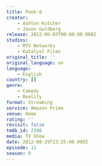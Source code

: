 ```yaml
---
title: Punk'd
creator:
    - Ashton Kutcher
    - Jason Goldberg
release: 2012-06-03T00:00:00.000Z
studios:
    - MTV Networks
    - Katalyst Films
original_title: ''
original_language: en
language:
    - English
country: []
genre:
    - Comedy
    - Reality
format: Streaming
service: Amazon Prime
venue: Home
rating: ''
revisit: false
tmdb_id: 2396
media: TV Show
date: 2012-08-29T23:25:00.000Z
episode: 11
season: 9
---
```


